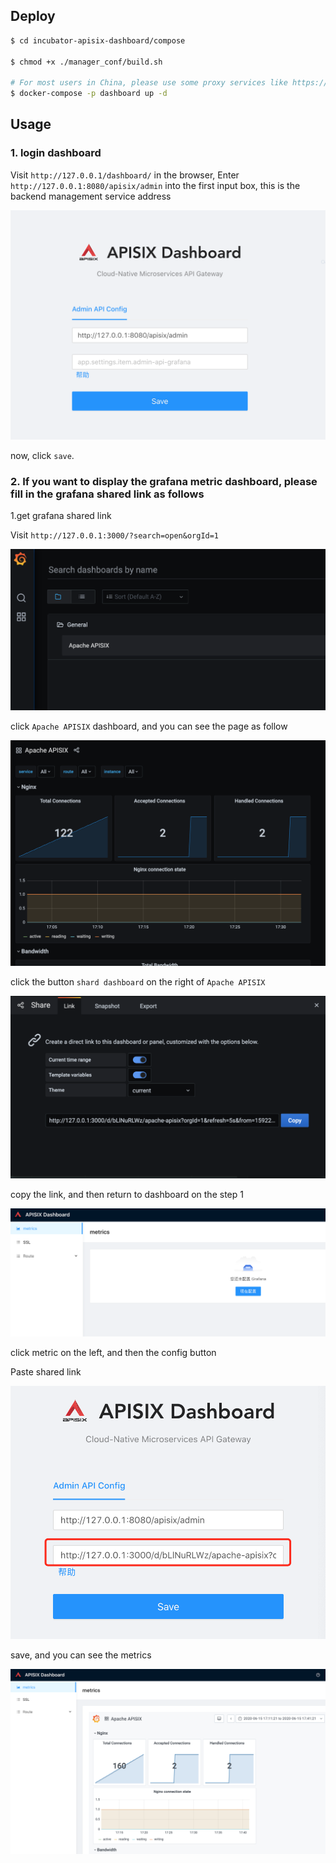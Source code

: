 ## Deploy

```sh
$ cd incubator-apisix-dashboard/compose

$ chmod +x ./manager_conf/build.sh

# For most users in China, please use some proxy services like https://www.daocloud.io/mirror to speed up your Docker images pulling.
$ docker-compose -p dashboard up -d
```

## Usage

### 1. login dashboard

Visit `http://127.0.0.1/dashboard/` in the browser, Enter `http://127.0.0.1:8080/apisix/admin` into the first input box, this is the backend management service address

![login](pics/login.png)

now, click `save`.

### 2. If you want to display the grafana metric dashboard, please fill in the grafana shared link as follows

1.get grafana shared link

Visit `http://127.0.0.1:3000/?search=open&orgId=1`

![login](pics/grafana_1.png)

click `Apache APISIX` dashboard, and you can see the page as follow

![login](pics/grafana_2.png)

click the button `shard dashboard` on the right of `Apache APISIX`

![login](pics/grafana_3.png)

copy the link, and then return to dashboard on the step 1

![login](pics/grafana_4.png)

click metric on the left, and then the config button

Paste shared link

![login](pics/grafana_5.png)

save, and you can see the metrics

![login](pics/grafana_6.png)
